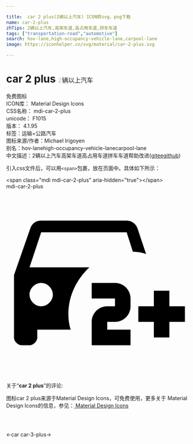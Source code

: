 ```yaml
---

title:  car 2 plus(2辆以上汽车) ICON转svg、png下载
name: car-2-plus
zhTips: 2辆以上汽车,高架车道,高占用车道,拼车车道
tags: ["transportation-road","automotive"]
search: hov-lane,high-occupancy-vehicle-lane,carpool-lane
image: https://iconhelper.cn/svg/material/car-2-plus.svg

---
```


# car 2 plus  <small style="font-size: 60%;font-weight: 100">2辆以上汽车</small>


<div class="detail-page">
<p>
<span><span class="badge-success badge">免费图标</span> </span>
<br/>
<span>
ICON库：
<span class="badge-secondary badge">Material Design Icons</span> 
</span>
<br/>
<span>
CSS名称：
<span class="badge-secondary badge">mdi-car-2-plus</span> 
</span>
<br/>
<span>
unicode：
<span class="badge-secondary badge">F1015</span> 
<copy-btn content='F1015' btn-title=""></copy-btn>
<copy-btn :content='String.fromCodePoint(parseInt("F1015", 16))' btn-title="复制U"></copy-btn>
</span>
<br/>
<span>
版本：
<span class="badge-secondary badge">4.1.95</span> 
</span><br/><span>标签：<span class="badge-light badge"><router-link to="/tags/transportation-road.html">运输+公路</router-link></span><span class="badge-light badge"><router-link to="/tags/automotive.html">汽车</router-link></span></span>
<br/>
<span>图标来源/作者：<span class="badge-light badge">Michael Irigoyen</span></span> 
<br/>
<span>别名：<span class="badge-light badge">hov-lane</span><span class="badge-light badge">high-occupancy-vehicle-lane</span><span class="badge-light badge">carpool-lane</span></span><br/><span class="zh-detail">中文描述：<span class="badge-primary badge">2辆以上汽车</span><span class="badge-primary badge">高架车道</span><span class="badge-primary badge">高占用车道</span><span class="badge-primary badge">拼车车道</span><span class="help-link"><span>帮助改进</span>(<a href="https://gitee.com/liuwave/icon-helper/edit/master/json/material/car-2-plus.json" target="_blank" rel="noopener noreferrer">gitee</a><a href="https://github.com/liuwave/icon-helper/edit/master/json/material/car-2-plus.json" target="_blank" rel="noopener noreferrer">github</a></span>)</span><br/>
</p>
</div>
<div class="alert alert-dark">
  <i class="mdi mdi-car-2-plus mdi-48px"></i>
  <i class="mdi mdi-car-2-plus mdi-36px"></i>
  <i class="mdi mdi-car-2-plus mdi-24px"></i>
  <i class="mdi mdi-car-2-plus mdi-18px"></i>
</div>
<div>
  <p>引入css文件后，可以用<code>&lt;span&gt;</code>包裹，放在页面中。具体如下所示：    
  </p>
  <div class="alert alert-primary" style="font-size: 14px">
    &lt;span class="mdi mdi-car-2-plus" aria-hidden="true"&gt;&lt;/span&gt;
    <copy-btn content='<span class="mdi mdi-car-2-plus" aria-hidden="true"></span>'></copy-btn>
  </div>
  <div class="alert alert-secondary">
    <i class="mdi mdi-car-2-plus"
    style="font-size: 24px"
    aria-hidden="true"></i> mdi-car-2-plus
    <copy-btn content="mdi-car-2-plus" btn-title="复制图标名称"></copy-btn>
  </div>
</div>
<div id="svg" class="svg-wrap">
<svg xmlns="http://www.w3.org/2000/svg" viewBox="0 0 24 24"><path d="M8 16C8 13.6 9.1 11.5 10.7 10H3L4.5 5.5H15.5L16.3 8C16.9 8 17.5 8.1 18 8.3L16.9 5C16.7 4.4 16.1 4 15.5 4H4.5C3.8 4 3.3 4.4 3.1 5L1 11V19C1 19.5 1.5 20 2 20H3C3.5 20 4 19.5 4 19V18H8.3C8.1 17.4 8 16.7 8 16M4.5 15C3.7 15 3 14.3 3 13.5S3.7 12 4.5 12 6 12.7 6 13.5 5.3 15 4.5 15M16 20V18H13V17H14C15.1 17 16 16.1 16 15V14C16 12.9 15.1 12 14 12H11V14H14V15H13C11.9 15 11 15.9 11 17V20M23 17H21V19H19V17H17V15H19V13H21V15H23V17Z" /></svg>
</div>
<detail full-name='mdi-car-2-plus'></detail>
<div class="icon-detail__container">
<p>关于“<b>car 2 plus</b>”的评论:</p>
</div>
<Vssue title="关于“car 2 plus”的评论" />    
<div><p>图标car 2 plus来源于Material Design Icons，可免费使用，更多关于 Material Design Icons的信息，参见：<a target="_blank" href="https://iconhelper.cn/material.html"> Material Design Icons</a>
</p></div>

<div style="padding:2rem 0 " class="page-nav"><p class="inner"><span class="prev">←<router-link to="/icon/car.html">car</router-link></span> <span class="next"><router-link to="/icon/car-3-plus.html">car-3-plus</router-link>→</span></p></div>

